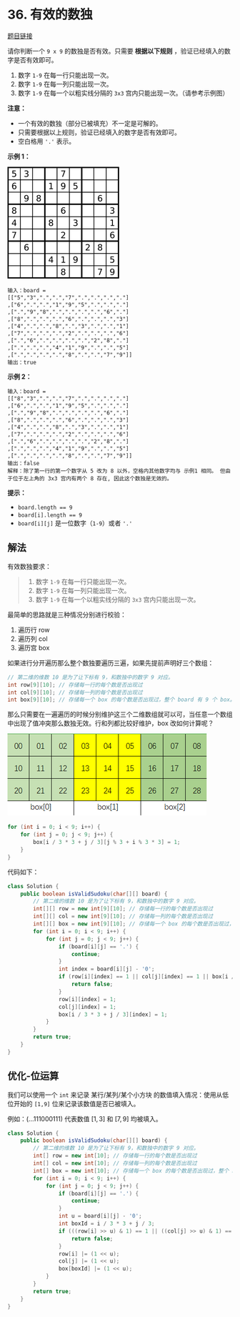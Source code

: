 # 36. 有效的数独

[题目链接](https://leetcode.cn/problems/valid-sudoku/)

请你判断一个 `9 x 9` 的数独是否有效。只需要 **根据以下规则** ，验证已经填入的数字是否有效即可。

1. 数字 `1-9` 在每一行只能出现一次。
2. 数字 `1-9` 在每一列只能出现一次。
3. 数字 `1-9` 在每一个以粗实线分隔的 `3x3` 宫内只能出现一次。（请参考示例图）

**注意：**

- 一个有效的数独（部分已被填充）不一定是可解的。
- 只需要根据以上规则，验证已经填入的数字是否有效即可。
- 空白格用 `'.'` 表示。

**示例 1：**

![img](images/36-1.png)

```
输入：board = 
[["5","3",".",".","7",".",".",".","."]
,["6",".",".","1","9","5",".",".","."]
,[".","9","8",".",".",".",".","6","."]
,["8",".",".",".","6",".",".",".","3"]
,["4",".",".","8",".","3",".",".","1"]
,["7",".",".",".","2",".",".",".","6"]
,[".","6",".",".",".",".","2","8","."]
,[".",".",".","4","1","9",".",".","5"]
,[".",".",".",".","8",".",".","7","9"]]
输出：true
```

**示例 2：**

```
输入：board = 
[["8","3",".",".","7",".",".",".","."]
,["6",".",".","1","9","5",".",".","."]
,[".","9","8",".",".",".",".","6","."]
,["8",".",".",".","6",".",".",".","3"]
,["4",".",".","8",".","3",".",".","1"]
,["7",".",".",".","2",".",".",".","6"]
,[".","6",".",".",".",".","2","8","."]
,[".",".",".","4","1","9",".",".","5"]
,[".",".",".",".","8",".",".","7","9"]]
输出：false
解释：除了第一行的第一个数字从 5 改为 8 以外，空格内其他数字均与 示例1 相同。 但由于位于左上角的 3x3 宫内有两个 8 存在, 因此这个数独是无效的。
```

 

**提示：**

- `board.length == 9`
- `board[i].length == 9`
- `board[i][j]` 是一位数字（`1-9`）或者 `'.'`

## 解法

有效数独要求：

> 1. 数字 `1-9` 在每一行只能出现一次。
> 2. 数字 `1-9` 在每一列只能出现一次。
> 3. 数字 `1-9` 在每一个以粗实线分隔的 `3x3` 宫内只能出现一次。

最简单的思路就是三种情况分别进行校验：

1. 遍历行 row
2. 遍历列 col
3. 遍历宫 box

如果进行分开遍历那么整个数独要遍历三遍，如果先提前声明好三个数组：

```java
// 第二维的维数 10 是为了让下标有 9，和数独中的数字 9 对应。
int row[9][10]; // 存储每一行的每个数是否出现过
int col[9][10]; // 存储每一列的每个数是否出现过
int box[9][10]; // 存储每一个 box 的每个数是否出现过，整个 board 有 9 个 box。
```

那么只需要在一遍遍历的时候分别维护这三个二维数组就可以可，当任意一个数组中出现了值冲突那么数独无效。行和列都比较好维护，box 改如何计算呢？

![image.png](images/36-2.png)

```java
for (int i = 0; i < 9; i++) {
    for (int j = 0; j < 9; j++) {
        box[i / 3 * 3 + j / 3][j % 3 + i % 3 * 3] = 1;
    }
}
```

代码如下：

```java
class Solution {
    public boolean isValidSudoku(char[][] board) {
        // 第二维的维数 10 是为了让下标有 9，和数独中的数字 9 对应。
        int[][] row = new int[9][10]; // 存储每一行的每个数是否出现过
        int[][] col = new int[9][10]; // 存储每一列的每个数是否出现过
        int[][] box = new int[9][10]; // 存储每一个 box 的每个数是否出现过，整个 board 有 9 个 box。
        for (int i = 0; i < 9; i++) {
            for (int j = 0; j < 9; j++) {
                if (board[i][j] == '.') {
                    continue;
                }
                int index = board[i][j] - '0';
                if (row[i][index] == 1 || col[j][index] == 1 || box[i / 3 * 3 + j / 3][index] == 1) {
                    return false;
                }
                row[i][index] = 1;
                col[j][index] = 1;
                box[i / 3 * 3 + j / 3][index] = 1;
            }
        }
        return true;
    }
}
```

## 优化-位运算

我们可以使用一个 `int` 来记录 某行/某列/某个小方块 的数值填入情况：使用从低位开始的 `[1,9]` 位来记录该数值是否已被填入。

例如：$(...111000111)$ 代表数值 $[1, 3]$ 和 $[7, 9]$ 均被填入。

```java
class Solution {
    public boolean isValidSudoku(char[][] board) {
        // 第二维的维数 10 是为了让下标有 9，和数独中的数字 9 对应。
        int[] row = new int[10]; // 存储每一行的每个数是否出现过
        int[] col = new int[10]; // 存储每一列的每个数是否出现过
        int[] box = new int[10]; // 存储每一个 box 的每个数是否出现过，整个 board 有 9 个 box。
        for (int i = 0; i < 9; i++) {
            for (int j = 0; j < 9; j++) {
                if (board[i][j] == '.') {
                    continue;
                }
                int u = board[i][j] - '0';
                int boxId = i / 3 * 3 + j / 3;
                if (((row[i] >> u) & 1) == 1 || ((col[j] >> u) & 1) == 1 || ((box[boxId] >> u) & 1) == 1) {
                    return false;
                }
                row[i] |= (1 << u);
                col[j] |= (1 << u);
                box[boxId] |= (1 << u);
            }
        }
        return true;
    }
}
```

